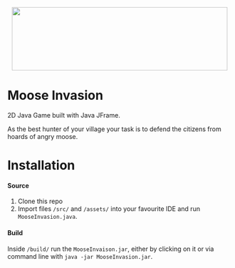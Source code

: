 <p align="center">
  <img width="484" height="142" src="https://i.imgur.com/OMGneH9.png">
</p>

# Moose Invasion
2D Java Game built with Java JFrame.

As the best hunter of your village your task is to defend the citizens from hoards of angry moose.

# Installation
#### Source
1. Clone this repo
2. Import files `/src/` and `/assets/` into your favourite IDE and run `MooseInvasion.java`.

#### Build
Inside `/build/` run the `MooseInvaison.jar`, either by clicking on it or via command line with `java -jar MooseInvasion.jar`.
